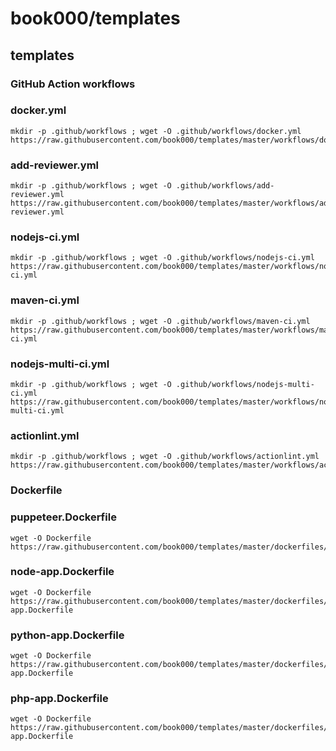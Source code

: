 # book000/templates

## templates

### GitHub Action workflows

### docker.yml

```shell
mkdir -p .github/workflows ; wget -O .github/workflows/docker.yml https://raw.githubusercontent.com/book000/templates/master/workflows/docker.yml
```

### add-reviewer.yml

```shell
mkdir -p .github/workflows ; wget -O .github/workflows/add-reviewer.yml https://raw.githubusercontent.com/book000/templates/master/workflows/add-reviewer.yml
```

### nodejs-ci.yml

```shell
mkdir -p .github/workflows ; wget -O .github/workflows/nodejs-ci.yml https://raw.githubusercontent.com/book000/templates/master/workflows/nodejs-ci.yml
```

### maven-ci.yml

```shell
mkdir -p .github/workflows ; wget -O .github/workflows/maven-ci.yml https://raw.githubusercontent.com/book000/templates/master/workflows/maven-ci.yml
```

### nodejs-multi-ci.yml

```shell
mkdir -p .github/workflows ; wget -O .github/workflows/nodejs-multi-ci.yml https://raw.githubusercontent.com/book000/templates/master/workflows/nodejs-multi-ci.yml
```

### actionlint.yml

```shell
mkdir -p .github/workflows ; wget -O .github/workflows/actionlint.yml https://raw.githubusercontent.com/book000/templates/master/workflows/actionlint.yml
```


### Dockerfile

### puppeteer.Dockerfile

```shell
wget -O Dockerfile https://raw.githubusercontent.com/book000/templates/master/dockerfiles/dockerfiles/puppeteer.Dockerfile
```

### node-app.Dockerfile

```shell
wget -O Dockerfile https://raw.githubusercontent.com/book000/templates/master/dockerfiles/dockerfiles/node-app.Dockerfile
```

### python-app.Dockerfile

```shell
wget -O Dockerfile https://raw.githubusercontent.com/book000/templates/master/dockerfiles/dockerfiles/python-app.Dockerfile
```

### php-app.Dockerfile

```shell
wget -O Dockerfile https://raw.githubusercontent.com/book000/templates/master/dockerfiles/dockerfiles/php-app.Dockerfile
```

